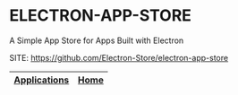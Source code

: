 # ELECTRON-APP-STORE
 
 A Simple App Store for Apps Built with Electron
 
 SITE: https://github.com/Electron-Store/electron-app-store

 | [Applications](https://portable-linux-apps.github.io/apps.html) | [Home](https://portable-linux-apps.github.io)
 | --- | --- |
